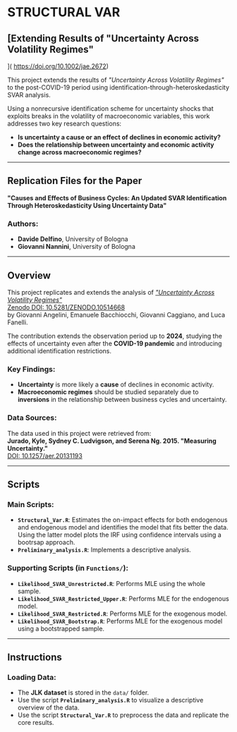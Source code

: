 # **STRUCTURAL VAR**

## [**Extending Results of "Uncertainty Across Volatility Regimes"**  
]( https://doi.org/10.1002/jae.2672)  

This project extends the results of *"Uncertainty Across Volatility Regimes"* to the post-COVID-19 period using identification-through-heteroskedasticity SVAR analysis.

Using a nonrecursive identification scheme for uncertainty shocks that exploits breaks in the volatility of macroeconomic variables, this work addresses two key research questions:  
- **Is uncertainty a cause or an effect of declines in economic activity?**  
- **Does the relationship between uncertainty and economic activity change across macroeconomic regimes?**

---

## **Replication Files for the Paper**

**"Causes and Effects of Business Cycles: An Updated SVAR Identification Through Heteroskedasticity Using Uncertainty Data"**

### **Authors:**  
- **Davide Delfino**, University of Bologna  
- **Giovanni Nannini**, University of Bologna  

---

## **Overview**

This project replicates and extends the analysis of [*"Uncertainty Across Volatility Regimes"*  
Zenodo DOI: 10.5281/ZENODO.10514668]( https://doi.org/10.1002/jae.2672)  
by Giovanni Angelini, Emanuele Bacchiocchi, Giovanni Caggiano, and Luca Fanelli.  

The contribution extends the observation period up to **2024**, studying the effects of uncertainty even after the **COVID-19 pandemic** and introducing additional identification restrictions.  

### **Key Findings:**  
- **Uncertainty** is more likely a **cause** of declines in economic activity.  
- **Macroeconomic regimes** should be studied separately due to **inversions** in the relationship between business cycles and uncertainty.  

### **Data Sources:**  
The data used in this project were retrieved from:  
**Jurado, Kyle, Sydney C. Ludvigson, and Serena Ng. 2015. "Measuring Uncertainty."**  
[DOI: 10.1257/aer.20131193](https://www.sydneyludvigson.com/macro-and-financial-uncertainty-indexes)  

---

## **Scripts**

### **Main Scripts:**  
- **`Structural_Var.R`**: Estimates the on-impact effects for both endogenous and endogenous model and identifies the model that fits better the data. Using the latter model plots the IRF using confidence intervals using a bootrsap approach.  
- **`Preliminary_analysis.R`**: Implements a descriptive analysis.  

### **Supporting Scripts (in `Functions/`):**  
- **`Likelihood_SVAR_Unrestricted.R`**: Performs MLE using the whole sample.  
- **`Likelihood_SVAR_Restricted_Upper.R`**: Performs MLE for the endogenous model.  
- **`Likelihood_SVAR_Restricted.R`**: Performs MLE for the exogenous model.  
- **`Likelihood_SVAR_Bootstrap.R`**: Performs MLE for the exogenous model using a bootstrapped sample.  

---

## **Instructions**

### **Loading Data:**  
- The **JLK dataset** is stored in the `data/` folder.  
- Use the script **`Preliminary_analysis.R`** to visualize a descriptive overview of the data.  
- Use the script **`Structural_Var.R`** to preprocess the data and replicate the core results.  
